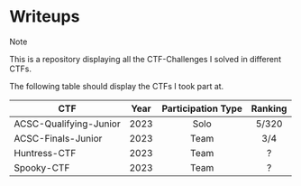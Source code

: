 # Writeups
> [!NOTE]
> This is a repository displaying all the CTF-Challenges I solved in different CTFs. 
>
> The following table should display the CTFs I took part at.

| CTF | Year | Participation Type | Ranking | 
| ------------- | ------------- | :-------------:  | :-----: |
| ACSC-Qualifying-Junior | 2023 | Solo | 5/320 |
| ACSC-Finals-Junior | 2023 | Team | 3/4 |
| Huntress-CTF | 2023 | Team | ? |
| Spooky-CTF | 2023 | Team | ? |

